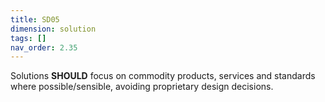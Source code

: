 ```yaml
---
title: SD05
dimension: solution
tags: []
nav_order: 2.35
---
```


Solutions **SHOULD** focus on commodity products, services and standards where possible/sensible, avoiding proprietary design decisions. 